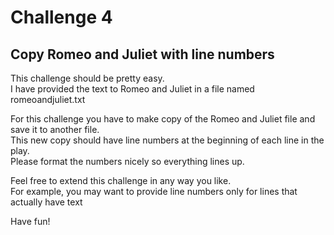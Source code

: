 # Challenge 4  
## Copy Romeo and Juliet with line numbers  

This challenge should be pretty easy.  
I have provided the text to Romeo and Juliet in a file named romeoandjuliet.txt  

For this challenge you have to make copy of the Romeo and Juliet file and save it to another file.  
This new copy should have line numbers at the beginning of each line in the play.  
Please format the numbers nicely so everything lines up.  
 
Feel free to extend this challenge in any way you like.  
For example, you may want to provide line numbers only for lines that actually have text  

Have fun!  